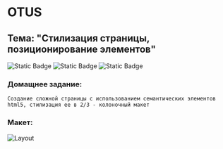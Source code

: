 # OTUS

## Тема: "Стилизация страницы, позиционирование элементов"

![Static Badge](https://img.shields.io/badge/JS-javascript-yellow?logo=javascript)
![Static Badge](https://img.shields.io/badge/HTML5-blue)
![Static Badge](https://img.shields.io/badge/CSS3-blue)

### Домащнее задание: 

```Создание сложной страницы с использованием семантических элементов html5, стилизация ее в 2/3 - колоночный макет```

### Макет:

![Layout](./docs/Трёхколоночный_типовой_веб-макет.png)
 